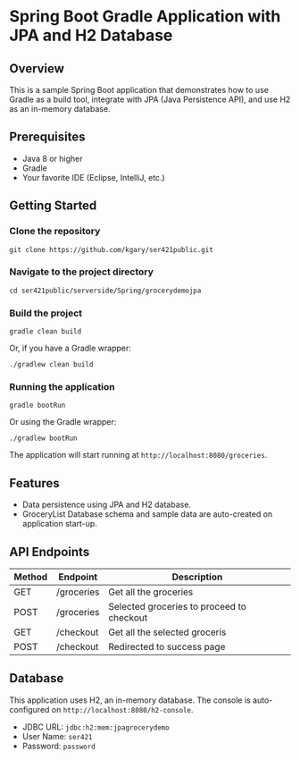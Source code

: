 # Spring Boot Gradle Application with JPA and H2 Database

## Overview

This is a sample Spring Boot application that demonstrates how to use Gradle as a build tool, integrate with JPA (Java Persistence API), and use H2 as an in-memory database.

## Prerequisites

- Java 8 or higher
- Gradle
- Your favorite IDE (Eclipse, IntelliJ, etc.)

## Getting Started

### Clone the repository

```shell
git clone https://github.com/kgary/ser421public.git
```

### Navigate to the project directory

```shell
cd ser421public/serverside/Spring/grocerydemojpa
```

### Build the project

```shell
gradle clean build
```

Or, if you have a Gradle wrapper:

```shell
./gradlew clean build
```

### Running the application

```shell
gradle bootRun
```

Or using the Gradle wrapper:

```shell
./gradlew bootRun
```

The application will start running at `http://localhost:8080/groceries`.

## Features

- Data persistence using JPA and H2 database.
- GroceryList Database schema and sample data are auto-created on application start-up.

## API Endpoints

| Method | Endpoint   | Description                               |
| ------ | ---------- | ----------------------------------------- |
| GET    | /groceries | Get all the groceries                     |
| POST   | /groceries | Selected groceries to proceed to checkout |
| GET    | /checkout  | Get all the selected groceris             |
| POST   | /checkout  | Redirected to success page                |

## Database

This application uses H2, an in-memory database. The console is auto-configured on `http://localhost:8080/h2-console`.

- JDBC URL: `jdbc:h2:mem:jpagrocerydemo`
- User Name: `ser421`
- Password: `password`
